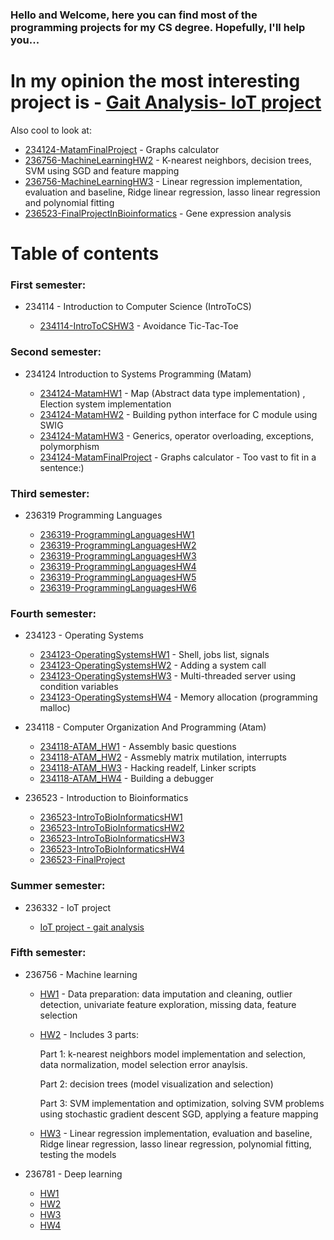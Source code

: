 
### Hello and Welcome, here you can find most of the programming projects for my CS degree. Hopefully, I'll help you...


# In my opinion the most interesting project is - [Gait Analysis- IoT project](https://github.com/assaflovton/IoT-project-Gait-analysis) 

Also cool to look at:
- [234124-MatamFinalProject](https://github.com/assaflovton/234124-MatamFinalProject) - Graphs calculator
- [236756-MachineLearningHW2](https://github.com/assaflovton/236756-IntroToMachineLearningHW2) - K-nearest neighbors, decision trees, SVM using SGD and feature mapping
- [236756-MachineLearningHW3](https://github.com/assaflovton/236756-IntroToMachineLearningHW3) - Linear regression implementation, evaluation and baseline, Ridge linear regression, lasso linear regression and polynomial fitting
- [236523-FinalProjectInBioinformatics](https://github.com/assaflovton/BioinformaticsFinalProject-GeneExpressionAnalysisOfTNBCNon-TNBCAndHER2BreastCancerTypes) - Gene expression analysis

# Table of contents


### First semester:

- 234114 - Introduction to Computer Science (IntroToCS)

  - [234114-IntroToCSHW3](https://github.com/assaflovton/234114-IntroToCSHW3) - Avoidance Tic-Tac-Toe

### Second semester:

- 234124 Introduction to Systems Programming (Matam)

  - [234124-MatamHW1](https://github.com/assaflovton/234124-MatamHW1) - Map (Abstract data type implementation) , Election system implementation 
  - [234124-MatamHW2](https://github.com/assaflovton/234124-MatamHW2) - Building python interface for C module using SWIG
  - [234124-MatamHW3](https://github.com/assaflovton/234124-MatamHW3) - Generics, operator overloading, exceptions, polymorphism  
  - [234124-MatamFinalProject](https://github.com/assaflovton/234124-MatamFinalProject) - Graphs calculator - Too vast to fit in a sentence:)

### Third semester:

- 236319 Programming Languages

  - [236319-ProgrammingLanguagesHW1](https://github.com/assaflovton/236319-ProgrammingLanguagesHW1) 
  - [236319-ProgrammingLanguagesHW2](https://github.com/assaflovton/236319-ProgrammingLanguagesHW2) 
  - [236319-ProgrammingLanguagesHW3](https://github.com/assaflovton/236319-ProgrammingLanguagesHW3)
  - [236319-ProgrammingLanguagesHW4](https://github.com/assaflovton/236319-ProgrammingLanguagesHW4)
  - [236319-ProgrammingLanguagesHW5](https://github.com/assaflovton/236319-ProgrammingLanguagesHW5)
  - [236319-ProgrammingLanguagesHW6](https://github.com/assaflovton/236319-ProgrammingLanguagesHW6)

### Fourth semester:

- 234123 - Operating Systems

  - [234123-OperatingSystemsHW1](https://github.com/assaflovton/234123-OperatingSystemsHW1) - Shell, jobs list, signals
  - [234123-OperatingSystemsHW2](https://github.com/assaflovton/234123-OperatingSystemsHW2) - Adding a system call
  - [234123-OperatingSystemsHW3](https://github.com/assaflovton/234123-OperatingSystemsHW3) - Multi-threaded server using condition variables
  - [234123-OperatingSystemsHW4](https://github.com/assaflovton/234123-OperatingSystemsHW4) - Memory allocation (programming malloc)
  
- 234118 - Computer Organization And Programming (Atam)

  - [234118-ATAM_HW1](https://github.com/assaflovton/234118-ATAM_HW1) - Assembly basic questions
  - [234118-ATAM_HW2](https://github.com/assaflovton/234118-ATAM_HW2) - Assmebly matrix mutilation, interrupts 
  - [234118-ATAM_HW3](https://github.com/assaflovton/234118-ATAM_HW3) - Hacking readelf, Linker scripts
  - [234118-ATAM_HW4](https://github.com/assaflovton/234118-ATAM_HW4) - Building a debugger

- 236523 - Introduction to Bioinformatics

  - [236523-IntroToBioInformaticsHW1](https://github.com/assaflovton/236523-IntroToBioInformaticsHW1)
  - [236523-IntroToBioInformaticsHW2](https://github.com/assaflovton/236523-IntroToBioInformaticsHW2)
  - [236523-IntroToBioInformaticsHW3](https://github.com/assaflovton/236523-IntroToBioInformaticsHW3)
  - [236523-IntroToBioInformaticsHW4](https://github.com/assaflovton/236523-IntroToBioInformaticsHW4)
  - [236523-FinalProject](https://github.com/assaflovton/BioinformaticsFinalProject-GeneExpressionAnalysisOfTNBCNon-TNBCAndHER2BreastCancerTypes)

### Summer semester:

- 236332 - IoT project

  - [IoT project - gait analysis](https://github.com/assaflovton/IoT-project-Gait-analysis)

### Fifth semester:

- 236756 - Machine learning

  - [HW1](https://github.com/assaflovton/236756-IntroToMachineLearningHW1) - Data preparation: data imputation and cleaning, outlier detection, univariate feature exploration, missing data, feature selection
  - [HW2](https://github.com/assaflovton/236756-IntroToMachineLearningHW2) - Includes 3 parts:

    Part 1: k-nearest neighbors model implementation and selection, data normalization, model selection error anaylsis.

    Part 2: decision trees (model visualization and selection)

    Part 3: SVM implementation and optimization, solving SVM problems using stochastic gradient descent SGD, applying a feature mapping
        
  - [HW3](https://github.com/assaflovton/236756-IntroToMachineLearningHW3) - Linear regression implementation, evaluation and baseline, Ridge linear regression, lasso linear regression, polynomial fitting, testing the models
  
- 236781 - Deep learning

  - [HW1](https://github.com/assaflovton/236781-IntroToDeepLearningHW1)   
  - [HW2](https://github.com/assaflovton/236781-IntroToDeepLearningHW2)  
  - [HW3](https://github.com/assaflovton/236781-IntroToDeepLearningHW3) 
  - [HW4](https://github.com/assaflovton/236781-IntroToDeepLearningHW4) 
  



